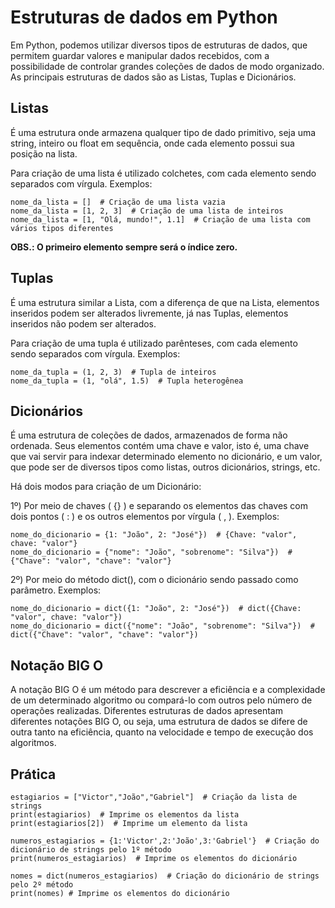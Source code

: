 # Estruturas de dados em Python

Em Python, <span dir="">podemos utilizar diversos tipos de estruturas de dados, que permitem guardar valores e manipular dados recebidos, com a possibilidade de controlar grandes coleções de dados de modo organizado. As principais estruturas de dados são as Listas, Tuplas e Dicionários</span>.

## Listas

<span dir="">É uma estrutura onde armazena qualquer tipo de dado primitivo, seja uma string, inteiro ou float em sequência, onde cada elemento possui sua posição na lista</span>.

<span dir="">Para criação de uma lista </span>é utilizado colchetes, com cada elemento sendo separados com vírgula. Exemplos:

```
nome_da_lista = []  # Criação de uma lista vazia
nome_da_lista = [1, 2, 3]  # Criação de uma lista de inteiros
nome_da_lista = [1, "Olá, mundo!", 1.1]  # Criação de uma lista com vários tipos diferentes
```

**<span dir="">OBS.: O primeiro elemento sempre será o índice zero.</span>**

## Tuplas

<span dir="">É uma estrutura similar a Lista, com a diferença de que na Lista, elementos inseridos podem ser alterados livremente, já nas Tuplas, elementos inseridos não podem ser alterados</span>.

<span dir="">Para criação de uma tupla </span>é utilizado parênteses, com cada elemento sendo separados com vírgula. Exemplos:

```
nome_da_tupla = (1, 2, 3)  # Tupla de inteiros
nome_da_tupla = (1, "olá", 1.5)  # Tupla heterogênea
```

## Dicionários

É uma estrutura de coleções de dados, <span dir="">armazenados de forma não ordenada. Seus elementos contém uma chave e valor, isto é, uma chave que vai servir para indexar determinado elemento no dicionário, e um valor, que pode ser de diversos tipos como listas, outros dicionários, strings, etc.</span>

<span dir="">Há dois modos para criação de um Dicionário: </span>

<span dir="">1º) Por meio de chaves ( {} ) e separando os elementos das chaves com dois pontos ( : ) e os outros elementos por vírgula ( ,</span> ). Exemplos: 

```
nome_do_dicionario = {1: "João", 2: "José"})  # {Chave: "valor", chave: "valor"}
nome_do_dicionario = {"nome": "João", "sobrenome": "Silva"})  # {"Chave": "valor", "chave": "valor"}
```

<span dir="">2º) Por meio do método dict(), com o dicionário sendo passado como parâmetro. Exemplos:</span>

```
nome_do_dicionario = dict({1: "João", 2: "José"})  # dict({Chave: "valor", chave: "valor"})
nome_do_dicionario = dict({"nome": "João", "sobrenome": "Silva"})  # dict({"Chave": "valor", "chave": "valor"})
```

## Notação BIG O

<span dir="">A notação BIG O é um método para descrever a eficiência e a complexidade de um determinado algoritmo ou compará-lo com outros pelo número de operações realizadas</span>. <span dir="">Diferentes estruturas de dados apresentam diferentes notações BIG O, ou seja, uma estrutura de dados se difere de outra tanto na eficiência, quanto na velocidade e tempo de execução dos algoritmos.</span>

## Prática

```
estagiarios = ["Victor","João","Gabriel"]  # Criação da lista de strings
print(estagiarios)  # Imprime os elementos da lista
print(estagiarios[2])  # Imprime um elemento da lista 

numeros_estagiarios = {1:'Victor',2:'João',3:'Gabriel'}  # Criação do dicionário de strings pelo 1º método
print(numeros_estagiarios)  # Imprime os elementos do dicionário

nomes = dict(numeros_estagiarios)  # Criação do dicionário de strings pelo 2º método
print(nomes) # Imprime os elementos do dicionário
```